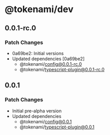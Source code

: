 # @tokenami/dev

## 0.0.1-rc.0

### Patch Changes

- 0a69be2: Initial versions
- Updated dependencies [0a69be2]
  - @tokenami/config@0.0.1-rc.0
  - @tokenami/typescript-plugin@0.0.1-rc.0

## 0.0.1

### Patch Changes

- Initial pre-alpha version
- Updated dependencies
  - @tokenami/config@0.0.1
  - @tokenami/typescript-plugin@0.0.1
